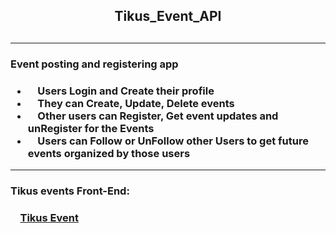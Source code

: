 <h2 align="center">Tikus_Event_API<h2>


---

<h3>Event posting and registering app<h3>

 * &nbsp; &nbsp; Users Login and Create their profile
 * &nbsp; &nbsp; They can Create, Update, Delete events
 * &nbsp; &nbsp; Other users can Register, Get event updates and unRegister for the Events
 * &nbsp; &nbsp; Users can Follow or UnFollow other Users to get future events organized by those users
 

---

<h3>Tikus events Front-End:<h3>
&nbsp; &nbsp; <a href="https://github.com/DavG20/Tikus_Event">Tikus Event<a>



